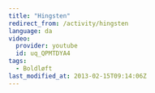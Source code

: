 ```yaml
---
title: "Hingsten"
redirect_from: /activity/hingsten
language: da
video:
  provider: youtube
  id: uq_QPMTDYA4
tags:
  - Boldløft
last_modified_at: 2013-02-15T09:14:06Z
---
```




